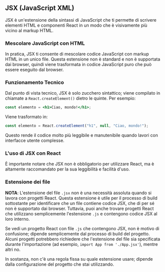 ## JSX (JavaScript XML)

JSX è un'estensione della sintassi di JavaScript che ti permette di scrivere elementi HTML e componenti React in un modo che è visivamente più vicino al markup HTML. 

### Mescolare JavaScript con HTML

In pratica, JSX ti consente di mescolare codice JavaScript con markup HTML in un unico file. Questa estensione non è standard e non è supportata dai browser, quindi viene trasformata in codice JavaScript puro che può essere eseguito dal browser.

### Funzionamento Tecnico

Dal punto di vista tecnico, JSX è solo zucchero sintattico; viene compilato in chiamate a `React.createElement()` dietro le quinte. Per esempio:

```jsx
const elemento = <h1>Ciao, mondo!</h1>;
```

Viene trasformato in:

```jsx
const elemento = React.createElement("h1", null, "Ciao, mondo!");
```

Questo rende il codice molto più leggibile e manutenibile quando lavori con interfacce utente complesse.

### L'uso di JSX con React

È importante notare che JSX non è obbligatorio per utilizzare React, ma è altamente raccomandato per la sua leggibilità e facilità d'uso.

### Estensione dei file

**NOTA**: L'estensione del file `.jsx` non è una necessità assoluta quando si lavora con progetti React. Questa estensione è utile per il processo di build sottostante per identificare che un file contiene codice JSX, che di per sé non è supportato dai browser. Tuttavia, puoi anche trovare progetti React che utilizzano semplicemente l'estensione `.js` e contengono codice JSX al loro interno.

Se vedi un progetto React con file `.js` che contengono JSX, non è motivo di confusione; dipende semplicemente dal processo di build del progetto. Alcuni progetti potrebbero richiedere che l'estensione del file sia specificata durante l'importazione (ad esempio, `import App from './App.jsx'`), mentre altri no.

In sostanza, non c'è una regola fissa su quale estensione usare; dipende dalla configurazione del progetto che stai utilizzando.
